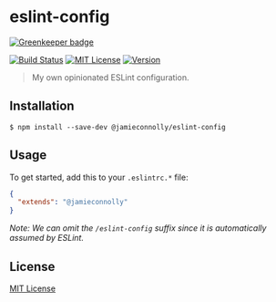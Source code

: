 # eslint-config

[![Greenkeeper badge](https://badges.greenkeeper.io/jamieconnolly/eslint-config.svg)](https://greenkeeper.io/)

[![Build Status][build-status-image]][build-status-url]
[![MIT License][license-image]][license-url]
[![Version][version-image]][version-url]

> My own opinionated ESLint configuration.

## Installation

```
$ npm install --save-dev @jamieconnolly/eslint-config
```

## Usage

To get started, add this to your `.eslintrc.*` file:

```json
{
  "extends": "@jamieconnolly"
}
```

*Note: We can omit the `/eslint-config` suffix since it is automatically assumed by ESLint.*

## License

[MIT License][license-url]

[build-status-image]: https://api.travis-ci.org/jamieconnolly/eslint-config.svg?branch=master
[build-status-url]: https://travis-ci.org/jamieconnolly/eslint-config

[license-image]: https://img.shields.io/badge/license-MIT-blue.svg
[license-url]: https://github.com/jamieconnolly/eslint-config/blob/master/LICENSE

[version-image]: https://img.shields.io/npm/v/@jamieconnolly/eslint-config.svg
[version-url]: https://www.npmjs.com/package/@jamieconnolly/eslint-config
